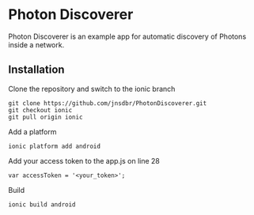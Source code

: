 # Photon Discoverer

Photon Discoverer is an example app for automatic discovery of Photons inside a network.

## Installation

Clone the repository and switch to the ionic branch

```
git clone https://github.com/jnsdbr/PhotonDiscoverer.git
git checkout ionic
git pull origin ionic
```

Add a platform

```
ionic platform add android
```

Add your access token to the app.js on line 28
```
var accessToken = '<your_token>';
```

Build

```
ionic build android
```
